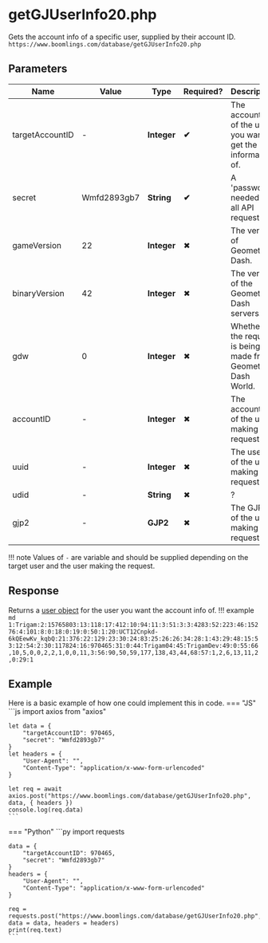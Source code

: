 # **getGJUserInfo20.php**
Gets the account info of a specific user, supplied by their account ID.  
`https://www.boomlings.com/database/getGJUserInfo20.php`

## **Parameters**
| Name | Value | Type | Required? | Description |
|------|-------|------|-----------|-------------|
| targetAccountID | - | **Integer** | **✔** | The account ID of the user you want to get the information of. |
| secret | Wmfd2893gb7 | **String** | **✔** | A 'password' needed for all API requests. |
| gameVersion | 22 | **Integer** | ✖ | The version of Geometry Dash. |
| binaryVersion | 42 | **Integer** | ✖ | The version of the Geometry Dash servers. |
| gdw | 0 | **Integer** | ✖ | Whether the request is being made from Geometry Dash World. |
| accountID | - | **Integer** | ✖ | The account ID of the user making the request. |
| uuid | - | **Integer** | ✖ | The user ID of the user making the request. |
| udid | - | **String** | ✖ | ? |
| gjp2 | - | **GJP2** | ✖ | The GJP2 of the user making the request. |

!!! note
	Values of `-` are variable and should be supplied depending on the target user and the user making the request.

## **Response**
Returns a [user object](../../resources/user) for the user you want the account info of.
!!! example
	```md
	1:Trigam:2:15765803:13:118:17:412:10:94:11:3:51:3:3:4283:52:223:46:15276:4:101:8:0:18:0:19:0:50:1:20:UCT12Cnpkd-6kQEewKv_kqbQ:21:376:22:129:23:30:24:83:25:26:26:34:28:1:43:29:48:15:53:12:54:2:30:117824:16:970465:31:0:44:Trigam04:45:TrigamDev:49:0:55:66,10,5,0,0,2,2,1,0,0,11,3:56:90,50,59,177,138,43,44,68:57:1,2,6,13,11,2,0:29:1
	```

## **Example**
Here is a basic example of how one could implement this in code.
=== "JS"
	```js
	import axios from "axios"

	let data = {
		"targetAccountID": 970465,
		"secret": "Wmfd2893gb7"
	}
	let headers = {
		"User-Agent": "",
		"Content-Type": "application/x-www-form-urlencoded"
	}

	let req = await axios.post("https://www.boomlings.com/database/getGJUserInfo20.php", data, { headers })
	console.log(req.data)
	```
=== "Python"
	```py
	import requests

	data = {
		"targetAccountID": 970465,
		"secret": "Wmfd2893gb7"
	}
	headers = {
		"User-Agent": "",
		"Content-Type": "application/x-www-form-urlencoded"
	}

	req = requests.post("https://www.boomlings.com/database/getGJUserInfo20.php", data = data, headers = headers)
	print(req.text)
	```